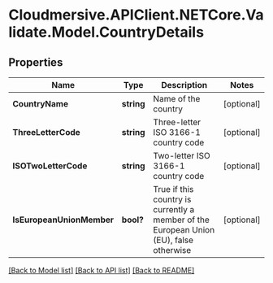 # Cloudmersive.APIClient.NETCore.Validate.Model.CountryDetails
## Properties

Name | Type | Description | Notes
------------ | ------------- | ------------- | -------------
**CountryName** | **string** | Name of the country | [optional] 
**ThreeLetterCode** | **string** | Three-letter ISO 3166-1 country code | [optional] 
**ISOTwoLetterCode** | **string** | Two-letter ISO 3166-1 country code | [optional] 
**IsEuropeanUnionMember** | **bool?** | True if this country is currently a member of the European Union (EU), false otherwise | [optional] 

[[Back to Model list]](../README.md#documentation-for-models) [[Back to API list]](../README.md#documentation-for-api-endpoints) [[Back to README]](../README.md)

